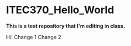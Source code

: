 # ITEC370_Hello_World
**This is a test repository that I'm editing in class.**

Hi!
Change 1
Change 2
